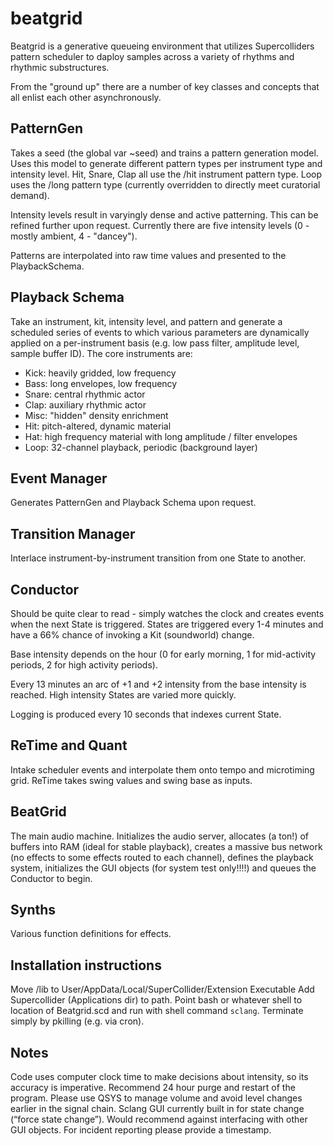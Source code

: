 # beatgrid
Beatgrid is a generative queueing environment that utilizes Supercolliders pattern scheduler to daploy samples across a variety of rhythms and rhythmic substructures.

From the "ground up" there are a number of key classes and concepts that all enlist each other asynchronously.

## PatternGen
Takes a seed (the global var ~seed) and trains a pattern generation model. Uses this model to generate different pattern types per instrument type and intensity level. Hit, Snare, Clap all use the /hit instrument pattern type. Loop uses the /long pattern type (currently overridden to directly meet curatorial demand).

Intensity levels result in varyingly dense and active patterning. This can be refined further upon request. Currently there are five intensity levels (0 - mostly ambient, 4 - "dancey").

Patterns are interpolated into raw time values and presented to the PlaybackSchema.

## Playback Schema

Take an instrument, kit, intensity level, and pattern and generate a scheduled series of events to which various parameters are dynamically applied on a per-instrument basis (e.g. low pass filter, amplitude level, sample buffer ID). The core instruments are:

* Kick: heavily gridded, low frequency
* Bass: long envelopes, low frequency
* Snare: central rhythmic actor
* Clap: auxiliary rhythmic actor
* Misc: "hidden" density enrichment
* Hit: pitch-altered, dynamic material
* Hat: high frequency material with long amplitude / filter envelopes
* Loop: 32-channel playback, periodic (background layer)

## Event Manager

Generates PatternGen and Playback Schema upon request.

## Transition Manager

Interlace instrument-by-instrument transition from one State to another.

## Conductor

Should be quite clear to read - simply watches the clock and creates events when the next State is triggered. States are triggered every 1-4 minutes and have a 66% chance of invoking a Kit (soundworld) change.

Base intensity depends on the hour (0 for early morning, 1 for mid-activity periods, 2 for high activity periods).

Every 13 minutes an arc of +1 and +2 intensity from the base intensity is reached. High intensity States are varied more quickly.

Logging is produced every 10 seconds that indexes current State.

## ReTime and Quant
Intake scheduler events and interpolate them onto tempo and microtiming grid. ReTime takes swing values and swing base as inputs.

## BeatGrid

The main audio machine. Initializes the audio server, allocates (a ton!) of buffers into RAM (ideal for stable playback), creates a massive bus network (no effects to some effects routed to each channel), defines the playback system, initializes the GUI objects (for system test only!!!!) and queues the Conductor to begin.

## Synths
Various function definitions for effects.

## Installation instructions
Move /lib to User/AppData/Local/SuperCollider/Extension
Executable
Add Supercollider (Applications dir) to path.
Point bash or whatever shell to location of Beatgrid.scd and run with shell command `sclang`.
Terminate simply by pkilling (e.g. via cron).

## Notes
Code uses computer clock time to make decisions about intensity, so its accuracy is imperative.
Recommend 24 hour purge and restart of the program.
Please use QSYS to manage volume and avoid level changes earlier in the signal chain.
Sclang GUI currently built in for state change (“force state change”). Would recommend against interfacing with other GUI objects.
For incident reporting please provide a timestamp.

